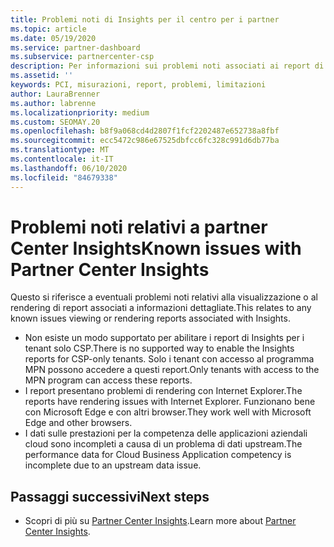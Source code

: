 ```yaml
---
title: Problemi noti di Insights per il centro per i partner
ms.topic: article
ms.date: 05/19/2020
ms.service: partner-dashboard
ms.subservice: partnercenter-csp
description: Per informazioni sui problemi noti associati ai report di partner Center Insights (PCI), vedere.
ms.assetid: ''
keywords: PCI, misurazioni, report, problemi, limitazioni
author: LauraBrenner
ms.author: labrenne
ms.localizationpriority: medium
ms.custom: SEOMAY.20
ms.openlocfilehash: b8f9a068cd4d2807f1fcf2202487e652738a8fbf
ms.sourcegitcommit: ecc5472c986e67525dbfcc6fc328c991d6db77ba
ms.translationtype: MT
ms.contentlocale: it-IT
ms.lasthandoff: 06/10/2020
ms.locfileid: "84679338"
---
```

# <a name="known-issues-with-partner-center-insights"></a><span data-ttu-id="a3162-104">Problemi noti relativi a partner Center Insights</span><span class="sxs-lookup"><span data-stu-id="a3162-104">Known issues with Partner Center Insights</span></span>

<span data-ttu-id="a3162-105">Questo si riferisce a eventuali problemi noti relativi alla visualizzazione o al rendering di report associati a informazioni dettagliate.</span><span class="sxs-lookup"><span data-stu-id="a3162-105">This relates to any known issues viewing or rendering reports associated with Insights.</span></span>

- <span data-ttu-id="a3162-106">Non esiste un modo supportato per abilitare i report di Insights per i tenant solo CSP.</span><span class="sxs-lookup"><span data-stu-id="a3162-106">There is no supported way to enable the Insights reports for CSP-only tenants.</span></span> <span data-ttu-id="a3162-107">Solo i tenant con accesso al programma MPN possono accedere a questi report.</span><span class="sxs-lookup"><span data-stu-id="a3162-107">Only tenants with access to the MPN program can access these reports.</span></span>
- <span data-ttu-id="a3162-108">I report presentano problemi di rendering con Internet Explorer.</span><span class="sxs-lookup"><span data-stu-id="a3162-108">The reports have rendering issues with Internet Explorer.</span></span> <span data-ttu-id="a3162-109">Funzionano bene con Microsoft Edge e con altri browser.</span><span class="sxs-lookup"><span data-stu-id="a3162-109">They work well with Microsoft Edge and other browsers.</span></span>
- <span data-ttu-id="a3162-110">I dati sulle prestazioni per la competenza delle applicazioni aziendali cloud sono incompleti a causa di un problema di dati upstream.</span><span class="sxs-lookup"><span data-stu-id="a3162-110">The performance data for Cloud Business Application competency is incomplete due to an upstream data issue.</span></span>

## <a name="next-steps"></a><span data-ttu-id="a3162-111">Passaggi successivi</span><span class="sxs-lookup"><span data-stu-id="a3162-111">Next steps</span></span>

- <span data-ttu-id="a3162-112">Scopri di più su [Partner Center Insights](partner-center-insights.md).</span><span class="sxs-lookup"><span data-stu-id="a3162-112">Learn more about [Partner Center Insights](partner-center-insights.md).</span></span>
